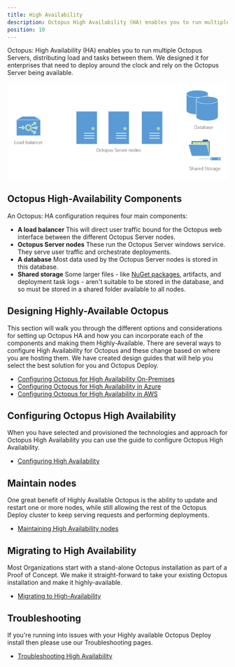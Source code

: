 ```yaml
---
title: High Availability
description: Octopus High Availability (HA) enables you to run multiple Octopus Servers, distributing load and tasks between them.
position: 10
---
```


Octopus: High Availability (HA) enables you to run multiple Octopus Servers, distributing load and tasks between them. We designed it for enterprises that need to deploy around the clock and rely on the Octopus Server being available.

![](images/3278420.png "width=500")

## Octopus High-Availability Components

An Octopus: HA configuration requires four main components:

- **A load balancer**
  This will direct user traffic bound for the Octopus web interface between the different Octopus Server nodes.
- **Octopus Server nodes**
  These run the Octopus Server windows service. They serve user traffic and orchestrate deployments.
- **A database**
  Most data used by the Octopus Server nodes is stored in this database.
- **Shared storage**
  Some larger files - like [NuGet packages](/docs/packaging-applications/package-repositories/index.md), artifacts, and deployment task logs - aren't suitable to be stored in the database, and so must be stored in a shared folder available to all nodes.

## Designing Highly-Available Octopus

This section will walk you through the different options and considerations for setting up Octopus HA and how you can incorporate each of the components and making them Highly-Available. There are several ways to configure High Availability for Octopus and these change based on where you are hosting them. We have created design guides that will help you select the best solution for you and Octopus Deploy.

- [Configuring Octopus for High Availability On-Premises](/docs/administration/high-availability/design/octopus-for-high-availability-on-premises.md)
- [Configuring Octopus for High Availability in Azure](/docs/administration/high-availability/design/octopus-for-high-availability-on-azure.md)
- [Configuring Octopus for High Availability in AWS](/docs/administration/high-availability/design/octopus-for-high-availability-on-aws.md)

## Configuring Octopus High Availability

When you have selected and provisioned the technologies and approach for Octopus High Availability you can use the guide to configure Octopus High Availability.

- [Configuring High Availability](/docs/administration/high-availability/configure/configuring-ha.md)

## Maintain nodes

One great benefit of Highly Available Octopus is the ability to update and restart one or more nodes, while still allowing the rest of the Octopus Deploy cluster to keep serving requests and performing deployments.

- [Maintaining High Availability nodes](/docs/administration/high-availability/maintain/maintain-high-availability-nodes.md)

## Migrating to High Availability

Most Organizations start with a stand-alone Octopus installation as part of a Proof of Concept. We make it straight-forward to take your existing Octopus installation and make it highly-available. 

- [Migrating to High-Availability](/docs/administration/high-availability/migrate/migrating-to-high-availability.md)

## Troubleshooting

If you're running into issues with your Highly available Octopus Deploy install then please use our Troubleshooting pages.

- [Troubleshooting High Availability](/docs/administration/high-availability/troubleshoot/troubleshooting.md)
